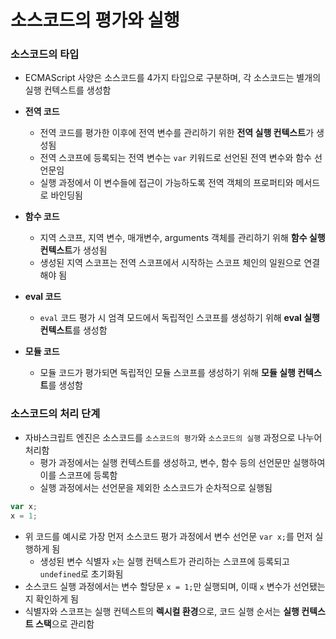 # 소스코드의 평가와 실행

### 소스코드의 타입

* ECMAScript 사양은 소스코드를 4가지 타입으로 구분하며, 각 소스코드는 별개의 실행 컨텍스트를 생성함

* **전역 코드**
	* 전역 코드를 평가한 이후에 전역 변수를 관리하기 위한 **전역 실행 컨텍스트**가 생성됨
	* 전역 스코프에 등록되는 전역 변수는 `var` 키워드로 선언된 전역 변수와 함수 선언문임
	* 실행 과정에서 이 변수들에 접근이 가능하도록 전역 객체의 프로퍼티와 메서드로 바인딩됨
* **함수 코드**
	* 지역 스코프, 지역 변수, 매개변수, arguments 객체를 관리하기 위해 **함수 실행 컨텍스트**가 생성됨
	* 생성된 지역 스코프는 전역 스코프에서 시작하는 스코프 체인의 일원으로 연결해야 됨
* **eval 코드**
	* `eval` 코드 평가 시 엄격 모드에서 독립적인 스코프를 생성하기 위해 **eval 실행 컨텍스트**를 생성함
* **모듈 코드**
	* 모듈 코드가 평가되면 독립적인 모듈 스코프를 생성하기 위해 **모듈 실행 컨텍스트**를 생성함

### 소스코드의 처리 단계

* 자바스크립트 엔진은 소스코드를 `소스코드의 평가`와 `소스코드의 실행` 과정으로 나누어 처리함
	* 평가 과정에서는 실행 컨텍스트를 생성하고, 변수, 함수 등의 선언문만 실행하여 이를 스코프에 등록함
	* 실행 과정에서는 선언문을 제외한 소스코드가 순차적으로 실행됨

```js
var x;
x = 1;
```

* 위 코드를 예시로 가장 먼저 소스코드 평가 과정에서 변수 선언문 `var x;`를 먼저 실행하게 됨
	* 생성된 변수 식별자 `x`는 실행 컨텍스트가 관리하는 스코프에 등록되고 `undefined`로 초기화됨
* 소스코드 실행 과정에서는 변수 할당문 `x = 1;`만 실행되며, 이때 `x` 변수가 선언됐는지 확인하게 됨
* 식별자와 스코프는 실행 컨텍스트의 **렉시컬 환경**으로, 코드 실행 순서는 **실행 컨텍스트 스택**으로 관리함